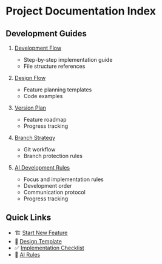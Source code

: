 # Project Documentation Index

## Development Guides
1. [Development Flow](./development-flow.md)
   - Step-by-step implementation guide
   - File structure references

2. [Design Flow](./DESIGN_FLOW.md)
   - Feature planning templates
   - Code examples

3. [Version Plan](./version-1.0.0.md)
   - Feature roadmap
   - Progress tracking

4. [Branch Strategy](./.github/BRANCH_STRATEGY.md)
   - Git workflow
   - Branch protection rules

5. [AI Development Rules](./AI_DEVELOPMENT_RULES.md)
   - Focus and implementation rules
   - Development order
   - Communication protocol
   - Progress tracking

## Quick Links
- 🏗️ [Start New Feature](./development-flow.md#feature-development)
- 📝 [Design Template](./DESIGN_FLOW.md#feature-planning-template)
- ✅ [Implementation Checklist](./DESIGN_FLOW.md#example-implementation-checklist)
- 🤖 [AI Rules](./AI_DEVELOPMENT_RULES.md) 